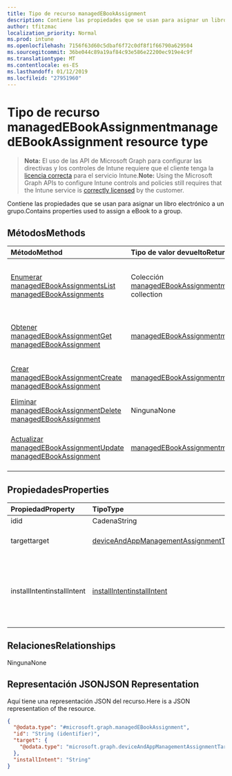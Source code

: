 ```yaml
---
title: Tipo de recurso managedEBookAssignment
description: Contiene las propiedades que se usan para asignar un libro electrónico a un grupo.
author: tfitzmac
localization_priority: Normal
ms.prod: intune
ms.openlocfilehash: 7156f63d60c5dbaf6f72c0df8f1f66790a629504
ms.sourcegitcommit: 36be044c89a19af84c93e586e22200ec919e4c9f
ms.translationtype: MT
ms.contentlocale: es-ES
ms.lasthandoff: 01/12/2019
ms.locfileid: "27951960"
---
```

# <a name="managedebookassignment-resource-type"></a><span data-ttu-id="db00e-103">Tipo de recurso managedEBookAssignment</span><span class="sxs-lookup"><span data-stu-id="db00e-103">managedEBookAssignment resource type</span></span>

> <span data-ttu-id="db00e-104">**Nota:** El uso de las API de Microsoft Graph para configurar las directivas y los controles de Intune requiere que el cliente tenga la [licencia correcta](https://go.microsoft.com/fwlink/?linkid=839381) para el servicio Intune.</span><span class="sxs-lookup"><span data-stu-id="db00e-104">**Note:** Using the Microsoft Graph APIs to configure Intune controls and policies still requires that the Intune service is [correctly licensed](https://go.microsoft.com/fwlink/?linkid=839381) by the customer.</span></span>

<span data-ttu-id="db00e-105">Contiene las propiedades que se usan para asignar un libro electrónico a un grupo.</span><span class="sxs-lookup"><span data-stu-id="db00e-105">Contains properties used to assign a eBook to a group.</span></span>
## <a name="methods"></a><span data-ttu-id="db00e-106">Métodos</span><span class="sxs-lookup"><span data-stu-id="db00e-106">Methods</span></span>
|<span data-ttu-id="db00e-107">Método</span><span class="sxs-lookup"><span data-stu-id="db00e-107">Method</span></span>|<span data-ttu-id="db00e-108">Tipo de valor devuelto</span><span class="sxs-lookup"><span data-stu-id="db00e-108">Return Type</span></span>|<span data-ttu-id="db00e-109">Descripción</span><span class="sxs-lookup"><span data-stu-id="db00e-109">Description</span></span>|
|:---|:---|:---|
|[<span data-ttu-id="db00e-110">Enumerar managedEBookAssignments</span><span class="sxs-lookup"><span data-stu-id="db00e-110">List managedEBookAssignments</span></span>](../api/intune-books-managedebookassignment-list.md)|<span data-ttu-id="db00e-111">Colección [managedEBookAssignment](../resources/intune-books-managedebookassignment.md)</span><span class="sxs-lookup"><span data-stu-id="db00e-111">[managedEBookAssignment](../resources/intune-books-managedebookassignment.md) collection</span></span>|<span data-ttu-id="db00e-112">Enumere las propiedades y las relaciones de los objetos [managedEBookAssignment](../resources/intune-books-managedebookassignment.md).</span><span class="sxs-lookup"><span data-stu-id="db00e-112">List properties and relationships of the [managedEBookAssignment](../resources/intune-books-managedebookassignment.md) objects.</span></span>|
|[<span data-ttu-id="db00e-113">Obtener managedEBookAssignment</span><span class="sxs-lookup"><span data-stu-id="db00e-113">Get managedEBookAssignment</span></span>](../api/intune-books-managedebookassignment-get.md)|[<span data-ttu-id="db00e-114">managedEBookAssignment</span><span class="sxs-lookup"><span data-stu-id="db00e-114">managedEBookAssignment</span></span>](../resources/intune-books-managedebookassignment.md)|<span data-ttu-id="db00e-115">Lea las propiedades y las relaciones del objeto [managedEBookAssignment](../resources/intune-books-managedebookassignment.md).</span><span class="sxs-lookup"><span data-stu-id="db00e-115">Read properties and relationships of the [managedEBookAssignment](../resources/intune-books-managedebookassignment.md) object.</span></span>|
|[<span data-ttu-id="db00e-116">Crear managedEBookAssignment</span><span class="sxs-lookup"><span data-stu-id="db00e-116">Create managedEBookAssignment</span></span>](../api/intune-books-managedebookassignment-create.md)|[<span data-ttu-id="db00e-117">managedEBookAssignment</span><span class="sxs-lookup"><span data-stu-id="db00e-117">managedEBookAssignment</span></span>](../resources/intune-books-managedebookassignment.md)|<span data-ttu-id="db00e-118">Cree un objeto [managedEBookAssignment](../resources/intune-books-managedebookassignment.md).</span><span class="sxs-lookup"><span data-stu-id="db00e-118">Create a new [managedEBookAssignment](../resources/intune-books-managedebookassignment.md) object.</span></span>|
|[<span data-ttu-id="db00e-119">Eliminar managedEBookAssignment</span><span class="sxs-lookup"><span data-stu-id="db00e-119">Delete managedEBookAssignment</span></span>](../api/intune-books-managedebookassignment-delete.md)|<span data-ttu-id="db00e-120">Ninguna</span><span class="sxs-lookup"><span data-stu-id="db00e-120">None</span></span>|<span data-ttu-id="db00e-121">Elimina un [managedEBookAssignment](../resources/intune-books-managedebookassignment.md).</span><span class="sxs-lookup"><span data-stu-id="db00e-121">Deletes a [managedEBookAssignment](../resources/intune-books-managedebookassignment.md).</span></span>|
|[<span data-ttu-id="db00e-122">Actualizar managedEBookAssignment</span><span class="sxs-lookup"><span data-stu-id="db00e-122">Update managedEBookAssignment</span></span>](../api/intune-books-managedebookassignment-update.md)|[<span data-ttu-id="db00e-123">managedEBookAssignment</span><span class="sxs-lookup"><span data-stu-id="db00e-123">managedEBookAssignment</span></span>](../resources/intune-books-managedebookassignment.md)|<span data-ttu-id="db00e-124">Actualice las propiedades de un objeto [managedEBookAssignment](../resources/intune-books-managedebookassignment.md).</span><span class="sxs-lookup"><span data-stu-id="db00e-124">Update the properties of a [managedEBookAssignment](../resources/intune-books-managedebookassignment.md) object.</span></span>|

## <a name="properties"></a><span data-ttu-id="db00e-125">Propiedades</span><span class="sxs-lookup"><span data-stu-id="db00e-125">Properties</span></span>
|<span data-ttu-id="db00e-126">Propiedad</span><span class="sxs-lookup"><span data-stu-id="db00e-126">Property</span></span>|<span data-ttu-id="db00e-127">Tipo</span><span class="sxs-lookup"><span data-stu-id="db00e-127">Type</span></span>|<span data-ttu-id="db00e-128">Descripción</span><span class="sxs-lookup"><span data-stu-id="db00e-128">Description</span></span>|
|:---|:---|:---|
|<span data-ttu-id="db00e-129">id</span><span class="sxs-lookup"><span data-stu-id="db00e-129">id</span></span>|<span data-ttu-id="db00e-130">Cadena</span><span class="sxs-lookup"><span data-stu-id="db00e-130">String</span></span>|<span data-ttu-id="db00e-131">Clave de la entidad.</span><span class="sxs-lookup"><span data-stu-id="db00e-131">Key of the entity.</span></span>|
|<span data-ttu-id="db00e-132">target</span><span class="sxs-lookup"><span data-stu-id="db00e-132">target</span></span>|[<span data-ttu-id="db00e-133">deviceAndAppManagementAssignmentTarget</span><span class="sxs-lookup"><span data-stu-id="db00e-133">deviceAndAppManagementAssignmentTarget</span></span>](../resources/intune-shared-deviceandappmanagementassignmenttarget.md)|<span data-ttu-id="db00e-134">El destino de la asignación para el libro electrónico.</span><span class="sxs-lookup"><span data-stu-id="db00e-134">The assignment target for eBook.</span></span>|
|<span data-ttu-id="db00e-135">installIntent</span><span class="sxs-lookup"><span data-stu-id="db00e-135">installIntent</span></span>|[<span data-ttu-id="db00e-136">installIntent</span><span class="sxs-lookup"><span data-stu-id="db00e-136">installIntent</span></span>](../resources/intune-shared-installintent.md)|<span data-ttu-id="db00e-137">El objetivo de instalación para el libro electrónico.</span><span class="sxs-lookup"><span data-stu-id="db00e-137">The install intent for eBook.</span></span> <span data-ttu-id="db00e-138">Los valores posibles son: `available`, `required`, `uninstall` y `availableWithoutEnrollment`.</span><span class="sxs-lookup"><span data-stu-id="db00e-138">Possible values are: `available`, `required`, `uninstall`, `availableWithoutEnrollment`.</span></span>|

## <a name="relationships"></a><span data-ttu-id="db00e-139">Relaciones</span><span class="sxs-lookup"><span data-stu-id="db00e-139">Relationships</span></span>
<span data-ttu-id="db00e-140">Ninguna</span><span class="sxs-lookup"><span data-stu-id="db00e-140">None</span></span>
## <a name="json-representation"></a><span data-ttu-id="db00e-141">Representación JSON</span><span class="sxs-lookup"><span data-stu-id="db00e-141">JSON Representation</span></span>
<span data-ttu-id="db00e-142">Aquí tiene una representación JSON del recurso.</span><span class="sxs-lookup"><span data-stu-id="db00e-142">Here is a JSON representation of the resource.</span></span>
<!-- {
  "blockType": "resource",
  "keyProperty": "id",
  "@odata.type": "microsoft.graph.managedEBookAssignment"
}
-->
``` json
{
  "@odata.type": "#microsoft.graph.managedEBookAssignment",
  "id": "String (identifier)",
  "target": {
    "@odata.type": "microsoft.graph.deviceAndAppManagementAssignmentTarget"
  },
  "installIntent": "String"
}
```



